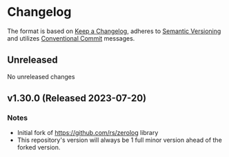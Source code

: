# Changelog

The format is based on [Keep a Changelog](https://keepachangelog.com/en/1.0.0/),
adheres to [Semantic Versioning](https://semver.org/spec/v2.0.0.html)
and utilizes [Conventional Commit](https://www.conventionalcommits.org/en/v1.0.0/) messages.

## Unreleased

No unreleased changes

## v1.30.0 (Released 2023-07-20)

### Notes

* Initial fork of https://github.com/rs/zerolog library
* This repository's version will always be 1 full minor version ahead of the forked version.

